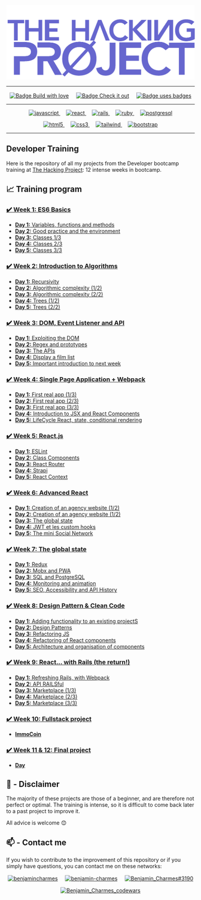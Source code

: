 <img src="./thp-logo.png" alt="logo THP" />

---

<p align="center">
  <a href="https://forthebadge.com"><img align="center" src="https://forthebadge.com/images/badges/built-with-love.svg" alt="Badge Build with love"/></a>
  &nbsp;&nbsp;&nbsp;
  <a href="https://forthebadge.com"><img align="center" src="https://forthebadge.com/images/badges/check-it-out.svg" alt="Badge Check it out"/></a>
  &nbsp;&nbsp;&nbsp;
  <a href="https://forthebadge.com"><img align="center" src="https://forthebadge.com/images/badges/uses-badges.svg" alt="Badge uses badges"/></a>
</p>

---

<p align="center">
  <a href="https://developer.mozilla.org/en-US/docs/Web/JavaScript" target="_blank" rel="noreferrer"> <img src="https://img.shields.io/badge/JavaScript-323330?style=for-the-badge&logo=javascript&logoColor=F7DF1E" alt="javascript"/> </a>
  &nbsp;&nbsp;&nbsp;
  <a href="https://reactjs.org/" target="_blank" rel="noreferrer"> <img src="https://img.shields.io/badge/React-20232A?style=for-the-badge&logo=react&logoColor=61DAFB" alt="react"/> </a>
  &nbsp;&nbsp;&nbsp;
  <a href="https://rubyonrails.org" target="_blank" rel="noreferrer"> <img src="https://img.shields.io/badge/Ruby_on_Rails-CC0000?style=for-the-badge&logo=ruby-on-rails&logoColor=white" alt="rails"/> </a>
  &nbsp;&nbsp;&nbsp;
  <a href="https://www.ruby-lang.org/en/" target="_blank" rel="noreferrer"> <img src="https://img.shields.io/badge/Ruby-CC342D?style=for-the-badge&logo=ruby&logoColor=white" alt="ruby"/> </a>
  &nbsp;&nbsp;&nbsp;
  <a href="https://www.postgresql.org" target="_blank" rel="noreferrer"> <img src="https://img.shields.io/badge/PostgreSQL-316192?style=for-the-badge&logo=postgresql&logoColor=white" alt="postgresql"/> </a>
</p>
<p align="center">
  <a href="https://www.w3.org/html/" target="_blank" rel="noreferrer"> <img src="https://img.shields.io/badge/HTML5-E34F26?style=for-the-badge&logo=html5&logoColor=white" alt="html5"/> </a>
  &nbsp;&nbsp;&nbsp;
  <a href="https://www.w3schools.com/css/" target="_blank" rel="noreferrer"> <img src="https://img.shields.io/badge/CSS3-1572B6?style=for-the-badge&logo=css3&logoColor=white" alt="css3"/> </a>
  &nbsp;&nbsp;&nbsp;
  <a href="https://tailwindcss.com/" target="_blank" rel="noreferrer"> <img src="https://img.shields.io/badge/Tailwind_CSS-38B2AC?style=for-the-badge&logo=tailwind-css&logoColor=white" alt="tailwind"/> </a>
  &nbsp;&nbsp;&nbsp;
  <a href="https://getbootstrap.com" target="_blank" rel="noreferrer"> <img src="https://img.shields.io/badge/Bootstrap-563D7C?style=for-the-badge&logo=bootstrap&logoColor=white" alt="bootstrap"/> </a>
</p>

---

## Developer Training

Here is the repository of all my projects from the Developer bootcamp training at [The Hacking Project](https://www.thehackingproject.org/): 12 intense weeks in bootcamp.

## :chart_with_upwards_trend: Training program

### [:heavy_check_mark: **Week 1:** ES6 Basics](https://github.com/BenjaminCharmes/THP_Developer/tree/main/Week_1)

- [**Day 1:** Variables, functions and methods](https://github.com/BenjaminCharmes/THP_Developer/tree/main/Week_1/Day_1)
- [**Day 2:** Good practice and the environment](https://github.com/BenjaminCharmes/THP_Developer/tree/main/Week_1/Day_2)
- [**Day 3:** Classes 1/3](https://github.com/BenjaminCharmes/THP_Developer/tree/main/Week_1/Day_3_to_5)
- [**Day 4:** Classes 2/3](https://github.com/BenjaminCharmes/THP_Developer/tree/main/Week_1/Day_3_to_5)
- [**Day 5:** Classes 3/3](https://github.com/BenjaminCharmes/THP_Developer/tree/main/Week_1/Day_3_to_5)


### [:heavy_check_mark: **Week 2:** Introduction to Algorithms](https://github.com/BenjaminCharmes/THP_Developer/tree/main/Week_2)

- [**Day 1:** Recursivity](https://github.com/BenjaminCharmes/THP_Developer/tree/main/Week_2/Day_1)
- [**Day 2:** Algorithmic complexity (1/2)](https://github.com/BenjaminCharmes/THP_Developer/tree/main/Week_2/Day_2)
- [**Day 3:** Algorithmic complexity (2/2)](https://github.com/BenjaminCharmes/THP_Developer/tree/main/Week_2/Day_3)
- [**Day 4:** Trees (1/2)](https://github.com/BenjaminCharmes/THP_Developer/tree/main/Week_2/Day_4)
- [**Day 5:** Trees (2/2)](https://github.com/BenjaminCharmes/THP_Developer/tree/main/Week_2/Day_5)

### [:heavy_check_mark: **Week 3:** DOM, Event Listener and API](https://github.com/BenjaminCharmes/THP_Developer/tree/main/Week_3)

- [**Day 1:** Exploiting the DOM](https://github.com/BenjaminCharmes/THP_Developer/tree/main/Week_3/Day_1)
- [**Day 2:** Regex and prototypes](https://github.com/BenjaminCharmes/THP_Developer/tree/main/Week_3/Day_2)
- [**Day 3:** The APIs](https://github.com/BenjaminCharmes/THP_Developer/tree/main/Week_3/Day_3)
- [**Day 4:** Display a film list](https://github.com/BenjaminCharmes/THP_Developer/tree/main/Week_3/Day_4)
- [**Day 5:** Important introduction to next week](https://github.com/BenjaminCharmes/THP_Developer/tree/main/Week_3/Day_5)

### [:heavy_check_mark: **Week 4:** Single Page Application + Webpack](https://github.com/BenjaminCharmes/THP_Developer/tree/main/Week_4)

- [**Day 1:** First real app (1/3)](https://github.com/BenjaminCharmes/THP_Developer/tree/main/Week_4/Day_1_to_3)
- [**Day 2:** First real app (2/3)](https://github.com/BenjaminCharmes/THP_Developer/tree/main/Week_4/Day_1_to_3)
- [**Day 3:** First real app (3/3)](https://github.com/BenjaminCharmes/THP_Developer/tree/main/Week_4/Day_1_to_3)
- [**Day 4:** Introduction to JSX and React Components](https://github.com/BenjaminCharmes/THP_Developer/tree/main/Week_4/Day_4)
- [**Day 5:** LifeCycle React, state, conditional rendering](https://github.com/BenjaminCharmes/THP_Developer/tree/main/Week_4/Day_5)

### [:heavy_check_mark: **Week 5:** React.js](https://github.com/BenjaminCharmes/THP_Developer/tree/main/Week_5)

- [**Day 1:** ESLint](https://github.com/BenjaminCharmes/THP_Developer/tree/main/Week_5/Day_1)
- [**Day 2:** Class Components](https://github.com/BenjaminCharmes/THP_Developer/tree/main/Week_5/Day_2)
- [**Day 3:** React Router](https://github.com/BenjaminCharmes/THP_Developer/tree/main/Week_5/Day_3)
- [**Day 4:** Strapi](https://github.com/BenjaminCharmes/THP_Developer/tree/main/Week_5/Day_4)
- [**Day 5:** React Context](https://github.com/BenjaminCharmes/THP_Developer/tree/main/Week_5/Day_5)

### [:heavy_check_mark: **Week 6:** Advanced React](https://github.com/BenjaminCharmes/THP_Developer/tree/main/Week_6)

- [**Day 1:** Creation of an agency website (1/2)](https://github.com/BenjaminCharmes/THP_Developer/tree/main/Week_6/Day_1_%26_2)
- [**Day 2:** Creation of an agency website (1/2)](https://github.com/BenjaminCharmes/THP_Developer/tree/main/Week_6/Day_1_%26_2)
- [**Day 3:** The global state](https://github.com/BenjaminCharmes/THP_Developer/tree/main/Week_6/Day_3)
- [**Day 4:** JWT et les custom hooks](https://github.com/BenjaminCharmes/THP_Developer/tree/main/Week_6/Day_4_%26_5)
- [**Day 5:** The mini Social Network](https://github.com/BenjaminCharmes/THP_Developer/tree/main/Week_6/Day_4_%26_5)

### [:heavy_check_mark: **Week 7:** The global state](https://github.com/BenjaminCharmes/THP_Developer/tree/main/Week_7)

- [**Day 1:** Redux](https://github.com/BenjaminCharmes/THP_Developer/tree/main/Week_7/Day_1)
- [**Day 2:** Mobx and PWA](https://github.com/BenjaminCharmes/THP_Developer/tree/main/Week_7/Day_2_%26_3)
- [**Day 3:** SQL and PostgreSQL](https://github.com/BenjaminCharmes/THP_Developer/tree/main/Week_7/Day_2_%26_3)
- [**Day 4:** Monitoring and animation](https://github.com/BenjaminCharmes/THP_Developer/tree/main/Week_7/Day_4_%26_5)
- [**Day 5:** SEO, Accessibility and API History](https://github.com/BenjaminCharmes/THP_Developer/tree/main/Week_7/Day_4_%26_5)

### [:heavy_check_mark: **Week 8:** Design Pattern & Clean Code](https://github.com/BenjaminCharmes/THP_Developer/tree/main/Week_8)

- [**Day 1:** Adding functionality to an existing projectS](https://github.com/BenjaminCharmes/THP_Developer/tree/main/Week_8/Day_1)
- [**Day 2:** Design Patterns](https://github.com/BenjaminCharmes/THP_Developer/tree/main/Week_8/Day_2)
- [**Day 3:** Refactoring JS](https://github.com/BenjaminCharmes/THP_Developer/tree/main/Week_8/Day_3)
- [**Day 4:** Refactoring of React components](https://github.com/BenjaminCharmes/THP_Developer/tree/main/Week_8/Day_4)
- [**Day 5:** Architecture and organisation of components](https://github.com/BenjaminCharmes/THP_Developer/tree/main/Week_8/Day_5)

### [:heavy_check_mark: **Week 9:** React... with Rails (the return!)](https://github.com/BenjaminCharmes/THP_Developer/tree/main/Week_9)

- [**Day 1:** Refreshing Rails, with Webpack](https://github.com/BenjaminCharmes/THP_Developer/tree/main/Week_9/Day_1)
- [**Day 2:** API RAILSful](https://github.com/BenjaminCharmes/THP_Developer/tree/main/Week_9/Day_2)
- [**Day 3:** Marketplace (1/3)](https://github.com/BenjaminCharmes/THP_Developer/tree/main/Week_9/Day_3_to_5)
- [**Day 4:** Marketplace (2/3)](https://github.com/BenjaminCharmes/THP_Developer/tree/main/Week_9/Day_3_to_5)
- [**Day 5:** Marketplace (3/3)](https://github.com/BenjaminCharmes/THP_Developer/tree/main/Week_9/Day_3_to_5)

### [:heavy_check_mark: **Week 10:** Fullstack project](https://github.com/BenjaminCharmes/THP_Developer/tree/main/Week_10)

- [**ImmoCoin**](https://github.com/BenjaminCharmes/THP_Developer/tree/main/Week_10)

### [:heavy_check_mark: **Week 11 & 12:** Final project](https://github.com/BenjaminCharmes/THP_Developer/tree/main/Week_11_%26_12)

- [**Day**](https://github.com/BenjaminCharmes/THP_Developer/tree/main/Week_11_%26_12)

## 🚨 - Disclaimer

The majority of these projects are those of a beginner, and are therefore not perfect or optimal. The training is intense, so it is difficult to come back later to a past project to improve it.

All advice is welcome 😊

## 📫 - Contact me

If you wish to contribute to the improvement of this repository or if you simply have questions, you can contact me on these networks:

<p align="center">
<a href="https://twitter.com/benjamincharmes" target="blank"><img align="center" src="https://raw.githubusercontent.com/rahuldkjain/github-profile-readme-generator/master/src/images/icons/Social/twitter.svg" alt="benjamincharmes" width="50" height="50"/></a>
&nbsp;&nbsp;&nbsp;
<a href="https://linkedin.com/in/benjamin-charmes" target="blank"><img align="center" src="https://raw.githubusercontent.com/rahuldkjain/github-profile-readme-generator/master/src/images/icons/Social/linked-in-alt.svg" alt="benjamin-charmes" width="50" height="50"/></a>
&nbsp;&nbsp;&nbsp;
<a href="https://discord.gg/Benjamin_Charmes#3190" target="blank"><img align="center" src="https://raw.githubusercontent.com/rahuldkjain/github-profile-readme-generator/master/src/images/icons/Social/discord.svg" alt="Benjamin_Charmes#3190" width="50" height="50"/></a>
</p>
<p align="center">
<a href="https://www.codewars.com/users/BenjaminCharmes" target="blank"><img align="center" src="https://www.codewars.com/users/BenjaminCharmes/badges/large" alt="Benjamin_Charmes_codewars"/></a>
</p>